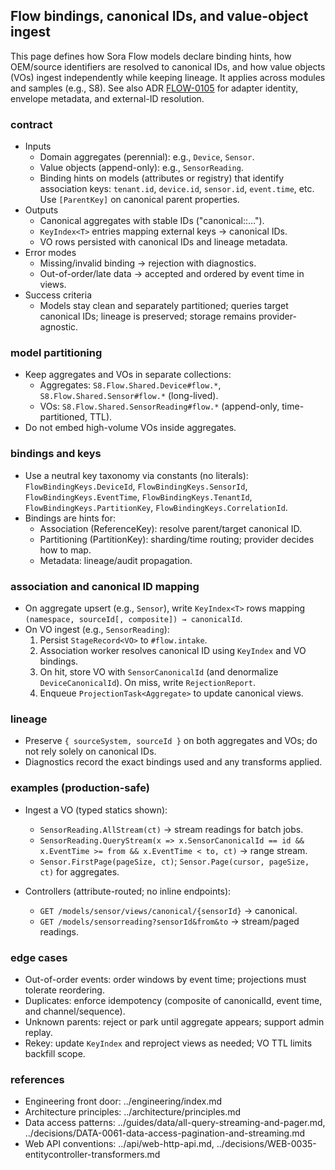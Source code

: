 ﻿## Flow bindings, canonical IDs, and value-object ingest

This page defines how Sora Flow models declare binding hints, how OEM/source identifiers are resolved to canonical IDs, and how value objects (VOs) ingest independently while keeping lineage. It applies across modules and samples (e.g., S8). See also ADR [FLOW-0105](../decisions/FLOW-0105-external-id-translation-adapter-identity-and-normalized-payloads.md) for adapter identity, envelope metadata, and external-ID resolution.

### contract

- Inputs
  - Domain aggregates (perennial): e.g., `Device`, `Sensor`.
  - Value objects (append-only): e.g., `SensorReading`.
  - Binding hints on models (attributes or registry) that identify association keys: `tenant.id`, `device.id`, `sensor.id`, `event.time`, etc. Use `[ParentKey]` on canonical parent properties.
- Outputs
  - Canonical aggregates with stable IDs ("canonical::…").
  - `KeyIndex<T>` entries mapping external keys → canonical IDs.
  - VO rows persisted with canonical IDs and lineage metadata.
- Error modes
  - Missing/invalid binding → rejection with diagnostics.
  - Out-of-order/late data → accepted and ordered by event time in views.
- Success criteria
  - Models stay clean and separately partitioned; queries target canonical IDs; lineage is preserved; storage remains provider-agnostic.

### model partitioning

- Keep aggregates and VOs in separate collections:
  - Aggregates: `S8.Flow.Shared.Device#flow.*`, `S8.Flow.Shared.Sensor#flow.*` (long-lived).
  - VOs: `S8.Flow.Shared.SensorReading#flow.*` (append-only, time-partitioned, TTL).
- Do not embed high-volume VOs inside aggregates.

### bindings and keys

- Use a neutral key taxonomy via constants (no literals): `FlowBindingKeys.DeviceId`, `FlowBindingKeys.SensorId`, `FlowBindingKeys.EventTime`, `FlowBindingKeys.TenantId`, `FlowBindingKeys.PartitionKey`, `FlowBindingKeys.CorrelationId`.
- Bindings are hints for:
  - Association (ReferenceKey): resolve parent/target canonical ID.
  - Partitioning (PartitionKey): sharding/time routing; provider decides how to map.
  - Metadata: lineage/audit propagation.

### association and canonical ID mapping

- On aggregate upsert (e.g., `Sensor`), write `KeyIndex<T>` rows mapping `(namespace, sourceId[, composite]) → canonicalId`.
- On VO ingest (e.g., `SensorReading`):
  1) Persist `StageRecord<VO>` to `#flow.intake`.
  2) Association worker resolves canonical ID using `KeyIndex` and VO bindings.
  3) On hit, store VO with `SensorCanonicalId` (and denormalize `DeviceCanonicalId`). On miss, write `RejectionReport`.
  4) Enqueue `ProjectionTask<Aggregate>` to update canonical views.

### lineage

- Preserve `{ sourceSystem, sourceId }` on both aggregates and VOs; do not rely solely on canonical IDs.
- Diagnostics record the exact bindings used and any transforms applied.

### examples (production-safe)

- Ingest a VO (typed statics shown):
  - `SensorReading.AllStream(ct)` → stream readings for batch jobs.
  - `SensorReading.QueryStream(x => x.SensorCanonicalId == id && x.EventTime >= from && x.EventTime < to, ct)` → range stream.
  - `Sensor.FirstPage(pageSize, ct)`; `Sensor.Page(cursor, pageSize, ct)` for aggregates.

- Controllers (attribute-routed; no inline endpoints):
  - `GET /models/sensor/views/canonical/{sensorId}` → canonical.
  - `GET /models/sensorreading?sensorId&from&to` → stream/paged readings.

### edge cases

- Out-of-order events: order windows by event time; projections must tolerate reordering.
- Duplicates: enforce idempotency (composite of canonicalId, event time, and channel/sequence).
- Unknown parents: reject or park until aggregate appears; support admin replay.
- Rekey: update `KeyIndex` and reproject views as needed; VO TTL limits backfill scope.

### references

- Engineering front door: ../engineering/index.md
- Architecture principles: ../architecture/principles.md
- Data access patterns: ../guides/data/all-query-streaming-and-pager.md, ../decisions/DATA-0061-data-access-pagination-and-streaming.md
- Web API conventions: ../api/web-http-api.md, ../decisions/WEB-0035-entitycontroller-transformers.md

